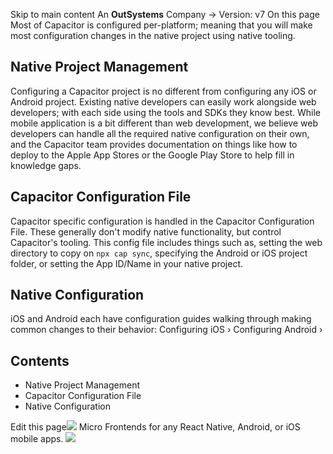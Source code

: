Skip to main content
An **OutSystems** Company →
Version: v7
On this page
Most of Capacitor is configured per-platform; meaning that you will make most configuration changes in the native project using native tooling.
## Native Project Management​
Configuring a Capacitor project is no different from configuring any iOS or Android project. Existing native developers can easily work alongside web developers; with each side using the tools and SDKs they know best. While mobile application is a bit different than web development, we believe web developers can handle all the required native configuration on their own, and the Capacitor team provides documentation on things like how to deploy to the Apple App Stores or the Google Play Store to help fill in knowledge gaps.
## Capacitor Configuration File​
Capacitor specific configuration is handled in the Capacitor Configuration File. These generally don't modify native functionality, but control Capacitor's tooling. This config file includes things such as, setting the web directory to copy on `npx cap sync`, specifying the Android or iOS project folder, or setting the App ID/Name in your native project.
## Native Configuration​
iOS and Android each have configuration guides walking through making common changes to their behavior:
Configuring iOS ›
Configuring Android ›
## Contents
  * Native Project Management
  * Capacitor Configuration File
  * Native Configuration


Edit this page![](https://images.prismic.io/ionicframeworkcom/d3d3f7a3-023b-4cdf-93af-84674f623818_portals+ad.png?auto=compress,format&rect=0,0,280,200&w=280&h=200)
Micro Frontends for any React Native, Android, or iOS mobile apps.
![](https://cdn.bizible.com/ipv?_biz_r=&_biz_h=802059049&_biz_u=ed6d98ad223740ddbf99774ce8c4ab02&_biz_l=https%3A%2F%2Fcapacitorjs.com%2Fdocs%2Fbasics%2Fconfiguring-your-app&_biz_t=1739811915954&_biz_i=Configuring%20Your%20App%20%7C%20Capacitor%20Documentation&_biz_n=17&rnd=886585&cdn_o=a&_biz_z=1739811915955)
